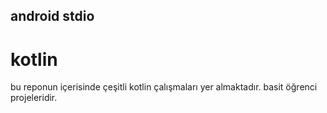 ## android stdio
# kotlin

bu reponun içerisinde çeşitli kotlin çalışmaları yer almaktadır. 
basit öğrenci projeleridir.
